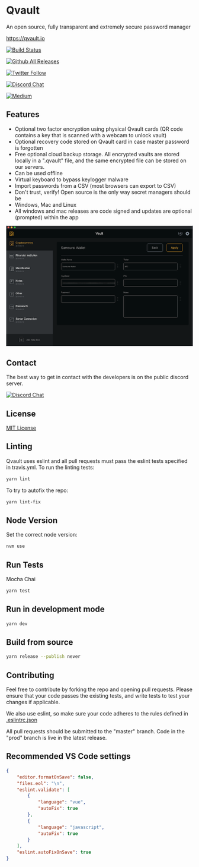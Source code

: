 # Qvault

An open source, fully transparent and extremely secure password manager

https://qvault.io

[![Build Status](https://travis-ci.org/Q-Vault/qvault.svg?branch=master)](https://travis-ci.org/Q-Vault/qvault)

[![Github All Releases](https://img.shields.io/github/downloads/q-vault/qvault/total.svg)](https://github.com/Q-Vault/qvault/releases)

[![Twitter Follow](https://img.shields.io/twitter/follow/q_vault.svg?label=Follow%20Qvault&style=social)](https://twitter.com/intent/follow?screen_name=q_vault)

[![Discord Chat](https://img.shields.io/badge/Discord-Chat-blue.svg?logo=discord&logoColor=white)](https://discord.gg/EEkFwbv)

[![Medium](https://img.shields.io/badge/Medium-Publication-blueviolet.svg?logo=medium)](https://medium.com/qvault)

## Features

* Optional two factor encryption using physical Qvault cards (QR code contains a key that is scanned with a webcam to unlock vault)
* Optional recovery code stored on Qvault card in case master password is forgotten
* Free optional cloud backup storage. All encrypted vaults are stored locally in a ".qvault" file, and the same encrypted file can be stored on our servers.
* Can be used offline
* Virtual keyboard to bypass keylogger malware
* Import passwords from a CSV (most browsers can export to CSV)
* Don't trust, verify! Open source is the only way secret managers should be
* Windows, Mac and Linux
* All windows and mac releases are code signed and updates are optional (prompted) within the app

<p align="center">
    <img src="doc_resources/crypto.png" alt="cryptocurrency bitcoin password manager">
</p>

## Contact

The best way to get in contact with the developers is on the public discord server.

[![Discord Chat](https://img.shields.io/badge/Discord-Chat-blue.svg?logo=discord&logoColor=white)](https://discord.gg/EEkFwbv)

## License

[MIT License](LICENSE)

## Linting

Qvault uses eslint and all pull requests must pass the eslint tests specified in travis.yml.
To run the linting tests:

```bash
yarn lint
```

To try to autofix the repo:

```bash
yarn lint-fix
```

## Node Version

Set the correct node version:

```bash
nvm use
```

## Run Tests

Mocha Chai

```bash
yarn test
```

## Run in development mode

```bash
yarn dev
```

## Build from source

```bash
yarn release --publish never
```

## Contributing

Feel free to contribute by forking the repo and opening pull requests. Please ensure that your code passes the existing tests, and write tests to test your changes if applicable.

We also use eslint, so make sure your code adheres to the rules defined in [.eslintrc.json](.eslintrc.json)

All pull requests should be submitted to the "master" branch. Code in the "prod" branch is live in the latest release.

## Recommended VS Code settings

```json
{
    "editor.formatOnSave": false,
    "files.eol": "\n",
    "eslint.validate": [
        {
            "language": "vue",
            "autoFix": true
        },
        {
            "language": "javascript",
            "autoFix": true
        }
    ],
    "eslint.autoFixOnSave": true
}
```
